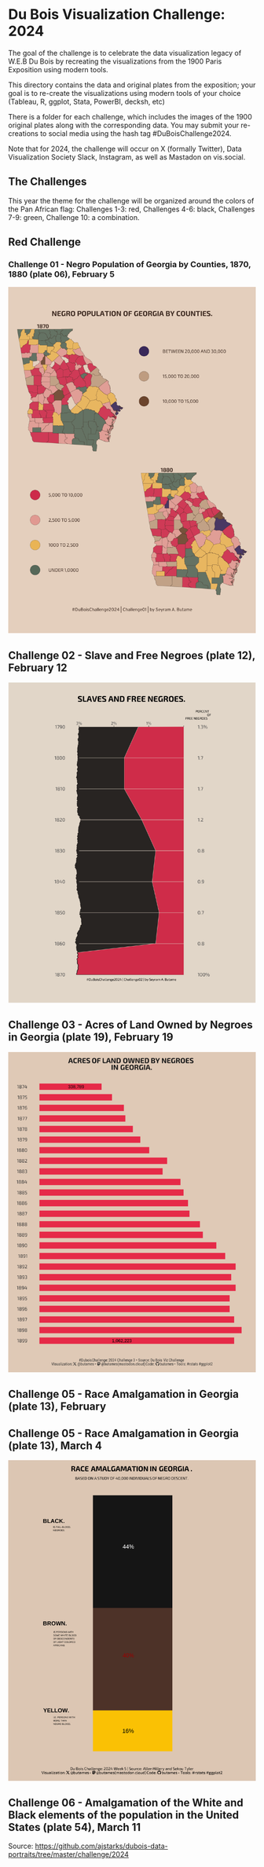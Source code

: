 # Du Bois Visualization Challenge: 2024

The goal of the challenge is to celebrate the data visualization legacy of W.E.B Du Bois by recreating the visualizations from the 1900 Paris Exposition using modern tools.

This directory contains the data and original plates from the exposition; your goal is to re-create the visualizations using modern tools of your choice (Tableau, R, ggplot, Stata, PowerBI, decksh, etc)

There is a folder for each challenge, which includes the images of the 1900 original plates along with the corresponding data. You may submit your re-creations to social media using the hash tag #DuBoisChallenge2024.

Note that for 2024, the challenge will occur on X (formally Twitter), Data Visualization Society Slack, Instagram, as well as Mastadon on vis.social.

## The Challenges
This year the theme for the challenge will be organized around the colors of the Pan African flag: Challenges 1-3: red, Challenges 4-6: black, Challenges 7-9: green, Challenge 10: a combination.

## Red Challenge

### Challenge 01 - Negro Population of Georgia by Counties, 1870, 1880 (plate 06), February 5

![Challenge 01](https://raw.githubusercontent.com/butames/tidytuesday/main/otherprojects/2024duboisviz/challenge01/challenge01_12022024.png)

## Challenge 02 - Slave and Free Negroes (plate 12), February 12

![Challenge 02](https://raw.githubusercontent.com/butames/tidytuesday/main/otherprojects/2024duboisviz/challenge02/challenge02_15022024.png)

## Challenge 03 - Acres of Land Owned by Negroes in Georgia (plate 19), February 19

![Challenge 03](https://github.com/butames/tidytuesday/blob/main/otherprojects/2024duboisviz/challenge03/challenge03_23022024.png)

## Challenge 05 - Race Amalgamation in Georgia (plate 13), February

## Challenge 05 - Race Amalgamation in Georgia (plate 13), March 4

![Challenge 05](https://raw.githubusercontent.com/butames/tidytuesday/main/otherprojects/2024duboisviz/challenge05/challenge05_13032024.png)

## Challenge 06 - Amalgamation of the White and Black elements of the population in the United States (plate 54), March 11

Source: https://github.com/ajstarks/dubois-data-portraits/tree/master/challenge/2024
